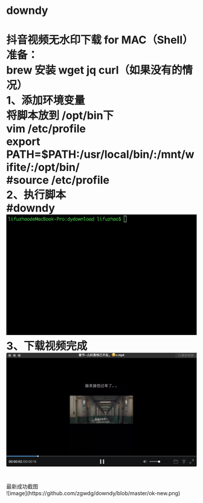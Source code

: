 # downdy
抖音视频无水印下载 for MAC（Shell）
</br>
准备：</br>
brew 安装 wget  jq curl（如果没有的情况）
</br>
1、添加环境变量
</br>
将脚本放到 /opt/bin下
</br>
vim /etc/profile
</br>
export PATH=$PATH:/usr/local/bin/:/mnt/wifite/:/opt/bin/
</br>
#source /etc/profile
</br>
2、执行脚本
</br>
#downdy
</br>
![image](https://github.com/zgwdg/downdy/blob/master/downdy-%E4%BD%BF%E7%94%A8%E7%A4%BA%E4%BE%8B.gif)
</br>
3、下载视频完成
</br>
![image](https://github.com/zgwdg/downdy/blob/master/downdy.png)
</br>
=========================================================================
</br>
最新成功截图
</br>
![image](https://github.com/zgwdg/downdy/blob/master/ok-new.png)
